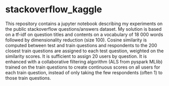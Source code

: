 # stackoverflow_kaggle

This repository contains a jupyter notebook describing my experiments on the public stackoverflow questions/answers dataset.
My solution is based on a tf-idf on question titles and contents on a vocabulary of 18 000 words followed by dimensionality reduction (size 100). Cosine similarity is computed between test and train questions and respondents to the 200 closest train questions are assigned to each test question, weighted on the similarity scores. It is sufficient to assign 20 users by question.
It is enhanced with a collaborative filtering algorithm (ALS from pyspark MLlib) trained on the train questions to create continuous scores on all users for each train question, instead of only taking the few respondents (often 1) to those train questions.
